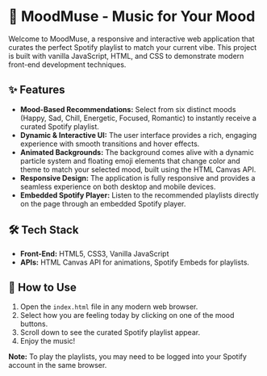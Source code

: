 # 🎵 MoodMuse - Music for Your Mood

Welcome to MoodMuse, a responsive and interactive web application that curates the perfect Spotify playlist to match your current vibe. This project is built with vanilla JavaScript, HTML, and CSS to demonstrate modern front-end development techniques.

## ✨ Features

* **Mood-Based Recommendations:** Select from six distinct moods (Happy, Sad, Chill, Energetic, Focused, Romantic) to instantly receive a curated Spotify playlist.
* **Dynamic & Interactive UI:** The user interface provides a rich, engaging experience with smooth transitions and hover effects.
* **Animated Backgrounds:** The background comes alive with a dynamic particle system and floating emoji elements that change color and theme to match your selected mood, built using the HTML Canvas API.
* **Responsive Design:** The application is fully responsive and provides a seamless experience on both desktop and mobile devices.
* **Embedded Spotify Player:** Listen to the recommended playlists directly on the page through an embedded Spotify player.

## 🛠️ Tech Stack

* **Front-End:** HTML5, CSS3, Vanilla JavaScript
* **APIs:** HTML Canvas API for animations, Spotify Embeds for playlists.

## 🚀 How to Use

1.  Open the `index.html` file in any modern web browser.
2.  Select how you are feeling today by clicking on one of the mood buttons.
3.  Scroll down to see the curated Spotify playlist appear.
4.  Enjoy the music!

**Note:** To play the playlists, you may need to be logged into your Spotify account in the same browser.
